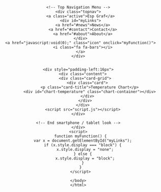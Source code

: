 <!DOCTYPE html>
<html>
  <head>
    <title>ESP IOT DASHBOARD</title>
    <meta name="viewport" content="width=device-width, initial-scale=1">
    <link rel="icon" type="image/png" href="favicon.png">
    <link rel="stylesheet" href="https://cdnjs.cloudflare.com/ajax/libs/font-awesome/4.7.0/css/font-awesome.min.css">
    <link rel="stylesheet" type="text/css" href="style.css">
    <script src="https://code.highcharts.com/highcharts.js"></script>
  </head>
  <Style>
    html {
  font-family: Arial, Helvetica, sans-serif;
  display: inline-block;
  text-align: center;
}
h1 {
  font-size: 1.8rem;
  color: white;
}
p {
  font-size: 1.4rem;
}

body {
  margin: 0;
}
.content {
  padding: 5%;
}
.card-grid {
  max-width: 1200px;
  margin: 0 auto;
  display: grid;
  grid-gap: 2rem;
  grid-template-columns: repeat(auto-fit, minmax(200px, 1fr));
}
.card {
  background-color: white;
  box-shadow: 2px 2px 12px 1px rgba(140,140,140,.5);
}
.card-title {
  font-size: 1.2rem;
  font-weight: bold;
  color: #034078
}
.chart-container {
  padding-right: 5%;
  padding-left: 5%;
}

/*-----------------------------------*/

.topnav {
  overflow: hidden;
  background-color: #333;
  position: relative;
}

/* Hide the links inside the navigation menu (except for logo/home) */
.topnav #myLinks {
  display: none;
}

/* Style navigation menu links */
.topnav a {
  color: white;
  padding: 14px 16px;
  text-decoration: none;
  font-size: 17px;
  display: block;
}

/* Style the hamburger menu */
.topnav a.icon {
  background: black;
  display: block;
  position: absolute;
  right: 0;
  top: 0;
}

/* Add a grey background color on mouse-over */


/* Style the active link (or home/logo) */
.active {
  background-color: #000000;
  color: white;
}
  </Style>
  <body>
<!DOCTYPE html>
<html>
  <head>
    <title>ESP IOT DASHBOARD</title>
    <meta name="viewport" content="width=device-width, initial-scale=1">
    <link rel="icon" type="image/png" href="favicon.png">
    <link rel="stylesheet" href="https://cdnjs.cloudflare.com/ajax/libs/font-awesome/4.7.0/css/font-awesome.min.css">
    <link rel="stylesheet" type="text/css" href="style.css">
    <script src="https://code.highcharts.com/highcharts.js"></script>
  </head>
  <body>
    <div class="mobile-container">

      <!-- Top Navigation Menu -->
      <div class="topnav">
        <a class="active">Esp Graf</a>
        <div id="myLinks">
          <a href="#news">News</a>
          <a href="#contact">Contact</a>
          <a href="#about">About</a>
        </div>
        <a href="javascript:void(0);" class="icon" onclick="myFunction()">
          <i class="fa fa-bars"></i>
        </a>
      </div>
      
      
      <div style="padding-left:16px">
          <div class="content">
            <div class="card-grid">
              <div class="card">
                <p class="card-title">Temperature Chart</p>
                <div id="chart-temperature" class="chart-container"></div>
              </div>
            </div>
          </div>
          <script src="script.js"></script>
      </div>
      
      <!-- End smartphone / tablet look -->
      </div>
      <script>
        function myFunction() {
          var x = document.getElementById("myLinks");
          if (x.style.display === "block") {
            x.style.display = "none";
          } else {
            x.style.display = "block";
          }
        }
        </script>
      
      </body>
      </html>
  </body>
</html>

